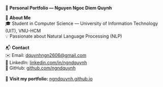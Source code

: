 🌿 **Personal Portfolio — Nguyen Ngoc Diem Quynh**

👋 **About Me** <br>
🎓 Student in Computer Science — University of Information Technology (UIT), VNU-HCM <br>
💡 Passionate about Natural Language Processing (NLP) <br>
<br>
📬 **Contact** <br>
✉️ Email: [dquynhngn2606@gmail.com](mailto:dquynhngn2606@gmail.com) <br>
💼 LinkedIn: [linkedin.com/in/ngndquynh](https://www.linkedin.com/in/ngndquynh/) <br>
🐙 GitHub: [github.com/ngndquynh](https://github.com/ngndquynh) <br>
<br>
🔗 **Visit my portfolio:** [ngndquynh.github.io](https://ngndquynh.github.io)
